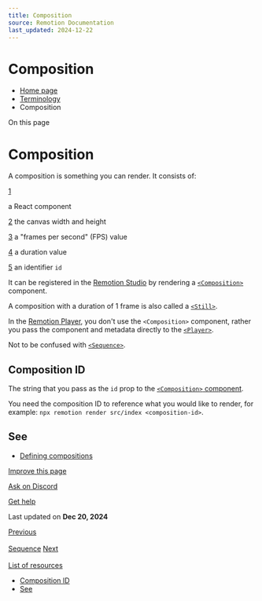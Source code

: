 ```yaml
---
title: Composition
source: Remotion Documentation
last_updated: 2024-12-22
---
```


# Composition

- [Home page](/)
- [Terminology](/docs/terminology)
- Composition

On this page

# Composition

A composition is something you can render. It consists of:

[1](#1)

a React component

[2](#2) the canvas width and height

[3](#3) a "frames per second" (FPS) value

[4](#4) a duration value

[5](#5) an identifier `id`

It can be registered in the [Remotion Studio](/docs/terminology/studio) by rendering a [`<Composition>`](/docs/composition) component.

A composition with a duration of 1 frame is also called a [`<Still>`](/docs/still).

In the [Remotion Player](/docs/terminology/player), you don't use the `<Composition>` component, rather you pass the component and metadata directly to the [`<Player>`](/docs/player/player).

Not to be confused with [`<Sequence>`](/docs/terminology/sequence).

## Composition ID [​](\#composition-id "Direct link to Composition ID")

The string that you pass as the `id` prop to the [`<Composition>` component](/docs/composition).

You need the composition ID to reference what you would like to render, for example: `npx remotion render src/index <composition-id>`.

## See [​](\#see "Direct link to See")

- [Defining compositions](/docs/the-fundamentals#compositions)

[Improve this page](https://github.com/remotion-dev/remotion/edit/main/packages/docs/docs/terminology/composition.mdx)

[Ask on Discord](https://remotion.dev/discord)

[Get help](/docs/get-help)

Last updated on **Dec 20, 2024**

[Previous\
\
Sequence](/docs/terminology/sequence) [Next\
\
List of resources](/docs/resources)

- [Composition ID](#composition-id)
- [See](#see)
